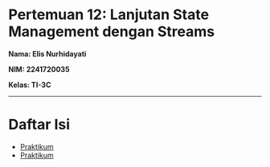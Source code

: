 # Pertemuan 12: Lanjutan State Management dengan Streams

**Nama: Elis Nurhidayati**

**NIM: 2241720035**

**Kelas: TI-3C**

---
# Daftar Isi
- [Praktikum ]()
- [Praktikum ]()
